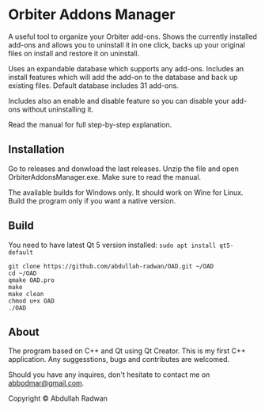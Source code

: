 # Orbiter Addons Manager
A useful tool to organize your Orbiter add-ons. Shows the currently installed add-ons and allows you to uninstall it in one click, backs up your original files on install and restore it on uninstall.

Uses an expandable database which supports any add-ons. Includes an install features which will add the add-on to the database and back up existing files. Default database includes 31 add-ons.

Includes also an enable and disable feature so you can disable your add-ons without uninstalling it.

Read the manual for full step-by-step explanation.

## Installation
Go to releases and donwload the last releases. Unzip the file and open OrbiterAddonsManager.exe. Make sure to read the manual.

The available builds for Windows only. It should work on Wine for Linux. Build the program only if you want a native version.

## Build
You need to have latest Qt 5 version installed: `sudo apt install qt5-default`

```
git clone https://github.com/abdullah-radwan/OAD.git ~/OAD
cd ~/OAD
qmake OAD.pro
make
make clean
chmod u+x OAD
./OAD
```

## About
The program based on C++ and Qt using Qt Creator. This is my first C++ application. Any suggesstions, bugs and contributes are welcomed.

Should you have any inquires, don't hesitate to contact me on [abbodmar@gmail.com](mailto:abbodmar@gmail.com?subject=Orbiter%20Addons%20Manager).

Copyright © Abdullah Radwan
